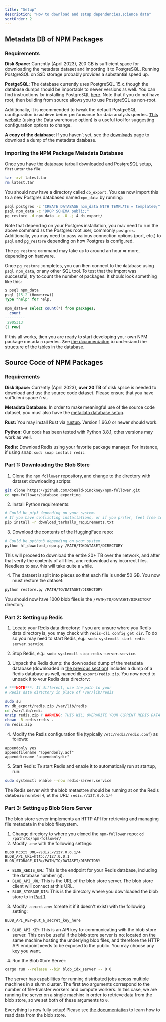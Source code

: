 ```yaml
---
title: "Setup"
description: "How to download and setup dependencies.science data"
sortOrder: 2
---
```


## Metadata DB of NPM Packages

### Requirements

**Disk Space:** Currently (April 2023), 200 GB is sufficient space for downloading the metadata dataset and importing it to PostgreSQL. Running PostgreSQL on SSD storage probably provides a substantial speed up. 

**PostgeSQL**: The database currently uses PostgreSQL 15.x, though the database dumps should be importable to newer versions as well.
You can find instructions for installing PostgreSQL [here](https://www.postgresql.org/download/). 
Note that if you do not have root, then building from source allows you to use PostgreSQL as non-root.

Additionally, it is recommended to tweak the default PostgreSQL configuration to achieve better performance for data analysis queries. 
[This website](https://pgtune.leopard.in.ua) (using the Data warehouse option) is a useful tool for suggesting configuration options to change.

**A copy of the database**: If you haven't yet, see the [downloads](/downloads) page to download a dump of the metadata database.


### Importing the NPM Package Metadata Database

Once you have the database tarball downloaded and PostgreSQL setup, first untar the file:

```bash
tar -xvf latest.tar
rm latest.tar
```

You should now have a directory called `db_export`. 
You can now import this to a new Postgres databased named `npm_data` by running:

```bash
psql postgres -c "CREATE DATABASE npm_data WITH TEMPLATE = template0;"
psql npm_data -c "DROP SCHEMA public;"
pg_restore -d npm_data -e -O -j 4 db_export/
```

Note that depending on your Postgres installation, you may need to run the above command as the Postgres root user, commonly `postgres`. 
Additionally, you may need to pass various connection options (port, etc.) to `psql` and `pg_restore` depending on how Postgres is configured.

The `pg_restore` command may take up to around an hour or more, depending on hardware.

Once `pg_restore` completes, you can then connect to the database using `psql npm_data`, or any other SQL tool. 
To test that the import was successful, try to count the number of packages. 
It should look something like this:

```sql
$ psql npm_data
psql (15.2 (Homebrew))
Type "help" for help.

npm_data=# select count(*) from packages;
  count
---------
 2905313
(1 row)
```

If this all works, then you are ready to start developing your own NPM package metadata queries. See [the documentation](/docs/#metadata-db-of-npm-packages) to understand the structure of the tables in the database.


## Source Code of NPM Packages

### Requirements

**Disk Space:** Currently (April 2023), **over 20 TB** of disk space is needed to download and use the source code dataset. Please ensure that you have sufficient space first.

**Metadata Database:** In order to make meaningful use of the source code dataset, you must also have the [metadata database setup](/setup/#metadata-db-of-npm-packages). 

**Rust:** You may install Rust via [rustup](https://rustup.rs). Version 1.66.0 or newer should work.

**Python:** Our code has been tested with Python 3.8.1, other versions may work as well.

**Redis:** Download Redis using your favorite package manager. For instance, if using snap: `sudo snap install redis`.

### Part 1: Downloading the Blob Store

1. Clone the `npm-follower` repository, and change to the directory with dataset downloading scripts: 
```bash
git clone https://github.com/donald-pinckney/npm-follower.git
cd npm-follower/database_exporting
```

2. Install Python requirements:
```bash
# Could be pip3 depending on your system.
# If you have conflicting installations, or if you prefer, feel free to use a Pip virtual environment.
pip install -r download_tarballs_requirements.txt
```

3. Download the contents of the HuggingFace repo:
```bash
# Could be python3 depending on your system.
python hf_download_repo.py /PATH/TO/DATASET/DIRECTORY
```
This will proceed to download the entire 20+ TB over the network, and after that verify the contents of all files, and redownload any incorrect files.
Needless to say, this will take quite a while. 
<!-- If you run into issues, please don't hesitate to contact us directly via email ([donald_pinckney@icloud.com](mailto:donald_pinckney@icloud.com)) and/or by [filling an issue](https://github.com/donald-pinckney/npm-follower/issues). -->

4. The dataset is split into pieces so that each file is under 50 GB. You now must restore the dataset:
```bash
python restore.py /PATH/TO/DATASET/DIRECTORY
```  

You should now have 1000 blob files in the `/PATH/TO/DATASET/DIRECTORY` directory.

### Part 2: Setting up Redis

1. Locate your Redis data directory: If you are unsure where you Redis data directory is, you may check with `redis-cli config get dir`. To do so you may need to start Redis, e.g.: `sudo systemctl start redis-server.service`.
   
2. Stop Redis, e.g.: `sudo systemctl stop redis-server.service`.

3. Unpack the Redis dump: the downloaded dump of the metadata database (downloaded in [the previous section](/setup/#metadata-db-of-npm-packages)) includes a dump of a Redis database as well, named `db_export/redis.zip`. You now need to unpack it to your Redis data directory:
```bash
# ***NOTE***: If different, use the path to your 
# Redis data directory in place of /var/lib/redis

sudo su
mv db_export/redis.zip /var/lib/redis
cd /var/lib/redis
unzip redis.zip # WARNING: THIS WILL OVERWRITE YOUR CURRENT REDIS DATA
chown -R redis:redis .
rm redis.zip
```

4. Modify the Redis configuration file (typically `/etc/redis/redis.conf`) as follows:
```text
appendonly yes
appendfilename "appendonly.aof"
appenddirname "appendonlydir"
```

5. Start Redis: To start Redis and enable it to automatically run at startup, run:
```bash
sudo systemctl enable --now redis-server.service
```

The Redis server with the blob metastore should be running at on the Redis database number `4`,
at the URL: `redis://127.0.0.1/4`


### Part 3: Setting up Blob Store Server

The blob store server implements an HTTP API for retrieving and managing file metadata in the
blob filesystem. 

1. Change directory to where you cloned the `npm-follower` repo: `cd /path/to/npm-follower/`
2. Modify `.env` with the following settings:

```text
BLOB_REDIS_URL=redis://127.0.0.1/4
BLOB_API_URL=http://127.0.0.1
BLOB_STORAGE_DIR=/PATH/TO/DATASET/DIRECTORY
```

- `BLOB_REDIS_URL`: This is the endpoint for your Redis database, including the database number (`4`).
- `BLOB_API_URL`: This is the URL of the blob store server. The blob store client will connect at this URL.
- `BLOB_STORAGE_DIR`: This is the directory where you downloaded the blob store to in [Part 1](/setup/#part-1-downloading-the-blob-store).

3. Modify `.secret.env` (create it if it doesn't exist) with the following setting:

```text
BLOB_API_KEY=put_a_secret_key_here
```

- `BLOB_API_KEY`: This is an API key for communicating with the blob store server. This can be useful if the blob store server is not located on the same machine hosting the underlying blob files, and therefore the HTTP API endpoint needs to be exposed to the public. You may choose any key you want.

4. Run the Blob Store Server:
```bash
cargo run --release --bin blob_idx_server -- 0 0
```

The server has capabilities for running distributed jobs across multiple machines in
a slurm cluster. The first two arguments correspond to the number of file-transfer workers and
compute workers. In this case, we are running the server on a single machine in order
to retrieve data from the blob store, so we set both of these arguments to `0`.

Everything is now fully setup! Please see [the documentation](/docs/#source-code-of-npm-packages) to learn how to read data from the blob store.